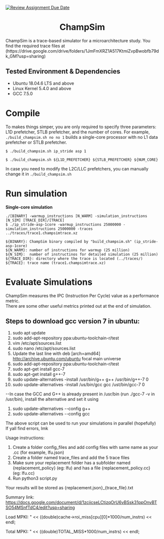 [![Review Assignment Due Date](https://classroom.github.com/assets/deadline-readme-button-22041afd0340ce965d47ae6ef1cefeee28c7c493a6346c4f15d667ab976d596c.svg)](https://classroom.github.com/a/2a23ZfC_)
<p align="center">
  <h1 align="center"> ChampSim </h1>
  <p> ChampSim is a trace-based simulator for a microarchitecture study. You find the required trace files at (https://drive.google.com/drive/folders/1JmFmXRZ1A517KtmiZvpBwobfb79dk_GM?usp=sharing) <p>
</p>

## Tested Environment & Dependencies

- Ubuntu 18.04.6 LTS and above
- Linux Kernel 5.4.0 and above
- GCC 7.5.0

# Compile

To makes things simper, you are only required to specify three parameters: L1D prefetcher, STLB prefetcher, and the number of cores. 
For example, `./build_champsim.sh no no 1` builds a single-core processor with no L1 data prefetcher or STLB prefetcher.
```
$ ./build_champsim.sh ip_stride asp 1

$ ./build_champsim.sh ${L1D_PREFETCHER} ${STLB_PREFETCHER} ${NUM_CORE}
```

In case you need to modify the L2C/LLC prefetchers, you can manually change it in `./build_champsim.sh`

# Run simulation

**Single-core simulation**
```
./[BINARY] -warmup_instructions [N_WARM] -simulation_instructions [N_SIM] [TRACE_DIR]/[TRACE]
$ ./ip_stride-asp-1core -warmup_instructions 25000000 -simulation_instructions 25000000 -traces ../traces/trace1.champsimtrace.xz

${BINARY}: ChampSim binary compiled by "build_champsim.sh" (ip_stride-asp-1core)
${N_WARM}: number of instructions for warmup (25 million)
${N_SIM}:  number of instructinos for detailed simulation (25 million)
${TRACE_DIR}: directory where the trace is located (../traces/)
${TRACE}: trace name (trace1.champsimtrace.xz)
```

# Evaluate Simulations

ChampSim measures the IPC (Instruction Per Cycle) value as a performance metric. <br>
There are some other useful metrics printed out at the end of simulation. <be>


## Steps to download gcc version 7 in ubuntu:
1. sudo apt update
2. sudo add-apt-repository ppa:ubuntu-toolchain-r/test
3. vim /etc/apt/sources.list
4. sudo nano /etc/apt/sources.list
5. Update the last line with deb [arch=amd64] http://archive.ubuntu.com/ubuntu focal main universe
6. sudo add-apt-repository ppa:ubuntu-toolchain-r/test
7. sudo apt-get install gcc-7
8. sudo apt-get install g++-7
9. sudo update-alternatives -install /usr/bin/g++ g++ /usr/bin/g++-7 0
10. sudo update-alternatives -install /us/bin/gcc gcc /ust/bin/gcc-7 0
    
--In case the GCC and G++ is already present in /usr/bin (run ./gcc-7 -v in /usr/bin), install the alternative and set it using

1. sudo update-alternatives --config g++
2. sudo update-alternatives --config gcc




The above script can be used to run your simulations in parallel (hopefully)
If yall find errors, lmk

Usage instructions:
1) Create a folder config_files and add config files with same name as your .cc (for example, lfu.json)
2) Create a folder named trace_files and add the 5 trace files
3) Make sure your replacement folder has a subfolder named {replacement_policy} (eg: lfu) and has a file {replacement_policy.cc} (eg: lfu.cc)
3) Run python3 script.py

Your results will be stored as {replacement.json}_{trace_file}.txt

Summary link: https://docs.google.com/document/d/1zciicseLCtjzqOrU6vBSsk31ppOnvBTSO54MSnfTdC4/edit?usp=sharing

   Load MPKI: " <<  ((double)cache->roi_miss[cpu][0]*1000/num_instrs) << endl; 


   Total MPKI: " <<  ((double)TOTAL_MISS*1000/num_instrs) << endl;
